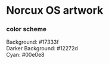 # Norcux OS artwork
### color scheme
Background: #17333f  
Darker Background: #12272d  
Cyan: #00e0e8  
